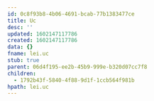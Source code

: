 ```yaml
---
id: 0c8f93b8-4b06-4691-bcab-77b1383477ce
title: Uc
desc: ''
updated: 1602147117786
created: 1602147117786
data: {}
fname: lei.uc
stub: true
parent: 06d4f195-ee2b-45b9-999e-b320d07cc7f8
children:
  - 1792b43f-5840-4f88-9d1f-1ccb564f981b
hpath: lei.uc
---
```


